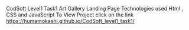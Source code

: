 CodSoft Level1 Task1 
Art Gallery Landing Page
Technologies used Html , CSS and JavaScript 
To View Project click on the link
https://humamokashi.github.io/CodSoft_level1_task1/

